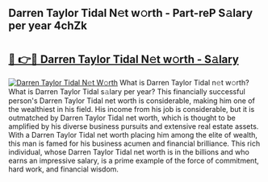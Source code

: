 ## Darren Taylor Tidal N𝚎t w𝚘rth - Part-reP S𝚊lary per year 4chZk

# <h2><a href="http://gc3srq.nevu.top/?p=Darren+Taylor+Tidal">🔗 👉🔴 Darren Taylor Tidal N𝚎t w𝚘rth - S𝚊lary</a></h2>

[![Darren Taylor Tidal N𝚎t W𝚘rth](https://i.imgur.com/Oavwk0R.jpeg)](http://gc3srq.nevu.top/?p=Darren+Taylor+Tidal)
What is Darren Taylor Tidal n𝚎t w𝚘rth? What is Darren Taylor Tidal s𝚊lary per year?
This financially successful person's Darren Taylor Tidal net worth is considerable, making him one of the wealthiest in his field. His income from his job is considerable, but it is outmatched by Darren Taylor Tidal net worth, which is thought to be amplified by his diverse business pursuits and extensive real estate assets. With a Darren Taylor Tidal net worth placing him among the elite of wealth, this man is famed for his business acumen and financial brilliance. This rich individual, whose Darren Taylor Tidal net worth is in the billions and who earns an impressive salary, is a prime example of the force of commitment, hard work, and financial wisdom.
